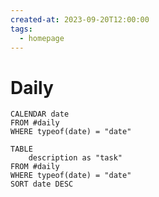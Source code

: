 ```yaml
---
created-at: 2023-09-20T12:00:00
tags:
  - homepage
---
```

# Daily
```dataview
CALENDAR date
FROM #daily
WHERE typeof(date) = "date"
```
```dataview
TABLE
	description as "task"
FROM #daily
WHERE typeof(date) = "date"
SORT date DESC
```
